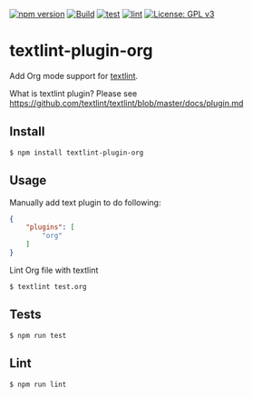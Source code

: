 [![npm version](https://badge.fury.io/js/textlint-plugin-org.svg)](https://badge.fury.io/js/textlint-plugin-org)
[![Build](https://github.com/kijimaD/textlint-plugin-org/actions/workflows/build.yml/badge.svg)](https://github.com/kijimaD/textlint-plugin-org/actions/workflows/build.yml)
[![test](https://github.com/kijimaD/textlint-plugin-org/actions/workflows/test.yml/badge.svg)](https://github.com/kijimaD/textlint-plugin-org/actions/workflows/test.yml)
[![lint](https://github.com/kijimaD/textlint-plugin-org/actions/workflows/lint.yml/badge.svg)](https://github.com/kijimaD/textlint-plugin-org/actions/workflows/lint.yml)
[![License: GPL v3](https://img.shields.io/badge/License-GPLv3-blue.svg)](https://www.gnu.org/licenses/gpl-3.0)
# textlint-plugin-org

Add Org mode support for [textlint](https://github.com/textlint/textlint "textlint").

What is textlint plugin? Please see https://github.com/textlint/textlint/blob/master/docs/plugin.md

## Install

```shell
$ npm install textlint-plugin-org
```

## Usage

Manually add text plugin to do following:

```json
{
    "plugins": [
        "org"
    ]
}
```

Lint Org file with textlint

```shell
$ textlint test.org
```

## Tests

```
$ npm run test
```

## Lint

```
$ npm run lint
```
